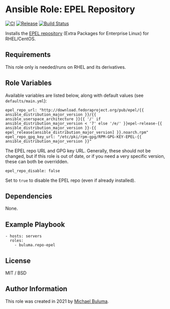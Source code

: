 # Ansible Role: EPEL Repository

[![CI](https://github.com/buluma/ansible-role-repo-epel/workflows/CI/badge.svg?event=push)](https://github.com/buluma/ansible-role-repo-epel/actions?query=workflow%3ACI) [![Release](https://github.com/buluma/repo_epel/actions/workflows/release.yml/badge.svg)](https://github.com/buluma/repo_epel/actions/workflows/release.yml) [![Build Status](https://travis-ci.com/buluma/repo-epel.svg?branch=main)](https://travis-ci.com/buluma/repo-epel)

Installs the [EPEL repository](https://fedoraproject.org/wiki/EPEL) (Extra Packages for Enterprise Linux) for RHEL/CentOS.

## Requirements

This role only is needed/runs on RHEL and its derivatives.

## Role Variables

Available variables are listed below, along with default values (see `defaults/main.yml`):

    epel_repo_url: "http://download.fedoraproject.org/pub/epel/{{ ansible_distribution_major_version }}/{{ ansible_userspace_architecture }}{{ '/' if ansible_distribution_major_version < '7' else '/e/' }}epel-release-{{ ansible_distribution_major_version }}-{{ epel_release[ansible_distribution_major_version] }}.noarch.rpm"
    epel_repo_gpg_key_url: "/etc/pki/rpm-gpg/RPM-GPG-KEY-EPEL-{{ ansible_distribution_major_version }}"

The EPEL repo URL and GPG key URL. Generally, these should not be changed, but if this role is out of date, or if you need a very specific version, these can both be overridden.

    epel_repo_disable: false

Set to `true` to disable the EPEL repo (even if already installed).

## Dependencies

None.

## Example Playbook

    - hosts: servers
      roles:
        - buluma.repo-epel

## License

MIT / BSD

## Author Information

This role was created in 2021 by [Michael Buluma](https://www.github.com/buluma).

